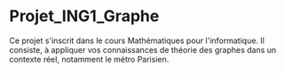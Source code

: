 # Projet_ING1_Graphe
Ce projet s'inscrit dans le cours Mathématiques pour l'informatique. Il consiste, à appliquer vos connaissances de théorie des graphes dans un contexte réel, notamment le métro Parisien.
